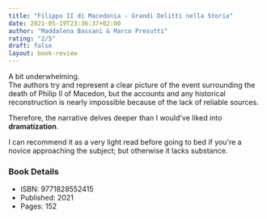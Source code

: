 ```yaml
---
title: "Filippo II di Macedonia - Grandi Delitti nella Storia"
date: 2021-05-19T23:36:37+02:00
author: "Maddalena Bassani & Marco Presutti"
rating: "2/5"
draft: false
layout: book-review
---
```


A bit underwhelming.  
The authors try and represent a clear picture of the event surrounding the
death of Philip II of Macedon, but the accounts and any historical
reconstruction is nearly impossible because of the lack of reliable sources.

Therefore, the narrative delves deeper than I would've liked into
**dramatization**.

I can recommend it as a very light read before going to bed if you're a novice
approaching the subject; but otherwise it lacks substance.

### Book Details
- ISBN: 9771828552415
- Published: 2021
- Pages: 152
